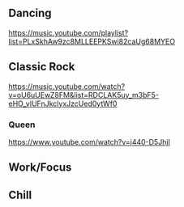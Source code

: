 ## Dancing

https://music.youtube.com/playlist?list=PLxSkhAw9zc8MLLEEPKSwi82caUg68MYEO

## Classic Rock

https://music.youtube.com/watch?v=oU6uUEwZ8FM&list=RDCLAK5uy_m3bF5-eHO_vIUFnJkclyxJzcUed0ytWf0

### Queen

https://www.youtube.com/watch?v=j440-D5JhjI

## Work/Focus

## Chill


